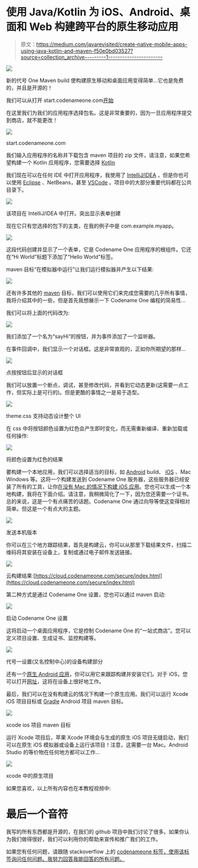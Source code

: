 # 使用 Java/Kotlin 为 iOS、Android、桌面和 Web 构建跨平台的原生移动应用

> 原文：<https://medium.com/javarevisited/create-native-mobile-apps-using-java-kotlin-and-maven-f50e0bd03527?source=collection_archive---------1----------------------->

![](img/92fa911bf5d2193a3fc1849eaa6923dc.png)

新的代号 One Maven build 使构建原生移动和桌面应用变得简单…它也是免费的，并且是开源的！

我们可以从打开 start.codenameone.com[开始](https://start.codenameone.com/)

在这里我们为我们的应用程序选择包名。这是非常重要的，因为一旦应用程序提交到商店，就不能更改！

![](img/71b4a4e57e997add9cdc6a2293f1529f.png)

start.codenameone.com

我们输入应用程序的名称并下载包含 maven 项目的 zip 文件，请注意，如果您希望构建一个 Kotlin 应用程序，您需要选择 [Kotlin](/javarevisited/top-5-courses-to-learn-kotlin-in-2020-dfc3fa7706d8)

我们现在可以在任何 IDE 中打开应用程序，我使用了 [IntelliJ/IDEA](/javarevisited/7-best-courses-to-learn-intellij-idea-for-beginners-and-experienced-java-programmers-2e9aa9bb0c05?source=---------16------------------) ，但是你也可以使用 [Eclipse](/javarevisited/6-free-best-eclipse-ide-courses-for-java-programmers-1229ee9e5d87) 、NetBeans，甚至 [VSCode](https://javarevisited.blogspot.com/2021/05/favorite-courses-to-learn-visual-studio-code-f.html#axzz6uq12fuKh) 。项目中的大部分重要代码都在公共目录下。

[![](img/ddf16b7ba2f071311128486f27e4427b.png)](https://javarevisited.blogspot.com/2018/09/top-5-courses-to-learn-intellij-idea-java-and-android-development.html#axzz6A8Vy1sea)

该项目在 IntelliJ/IDEA 中打开。突出显示表单创建

现在它只有您选择的包下的主类，在我的例子中是 com.example.myapp。

![](img/1ed78aae4ae1e117e2a32c9883f36184.png)

这段代码创建并显示了一个表单，它是 Codename One 应用程序的根组件。它还在“Hi World”标题下添加了“Hello World”标签。

maven 目标“在模拟器中运行”让我们运行模拟器并产生以下结果:

![](img/57e9e7417dc09fe426e9c5d8cd8c0619.png)

还有许多其他的 [maven](/javarevisited/6-best-maven-courses-for-beginners-in-2020-23ea3cba89) 目标，我们可以使用它们来完成您需要的几乎所有事情，我将介绍其中的一些，但是首先我想展示一下 Codename One 编程的简易性…

我们可以将上面的代码改为:

[![](img/c9fd4bc1d1a5b89f1050c33b5dd7a2f4.png)](https://javarevisited.blogspot.com/2019/03/top-5-course-to-learn-apache-maven-for.html#axzz6ccm5KWKs)

我们添加了一个名为“sayHi”的按钮，并为事件添加了一个监听器。

在事件回调中，我们显示一个对话框。这是非常直观的，正如你所期望的那样…

![](img/7947ff5d9304968cc136a4a053a0d74c.png)

点按按钮后显示的对话框

我们可以放置一个断点，调试，甚至修改代码，并看到它动态更新(这需要一点工作，但实际上是可行的)。但是更酷的事情之一是易于造型。

![](img/40c434c6fbc8502593bf60419e29518b.png)

theme.css 支持动态设计整个 UI

在 css 中将按钮颜色设置为红色会产生即时变化，而无需重新编译、重新加载或任何操作:

![](img/6dc1936e8b038b6b68a26a8cb4a237d1.png)

将颜色设置为红色的结果

要构建一个本地应用，我们可以选择适当的目标，如 [Android](/hackernoon/top-5-courses-to-learn-android-for-java-programmers-667e03d995b4) build、 [iOS](/javarevisited/my-favorite-free-courses-to-learn-ios-app-development-f172e7d3ba5d) 、Mac Windows 等。这将一个构建发送到 Codename One 服务器，这些服务器已经安装了所有的工具，让你[在没有 Mac 的情况下构建 iOS 应用](/javarevisited/7-free-flutter-online-courses-to-build-android-and-ios-apps-in-2021-54c0c92f16f9?source=extreme_sidebar----d3a191ac6ed-----0-1----------------------)。您也可以生成一个本地构建，我将在下面介绍。请注意，我稍微简化了一下，因为您还需要一个证书。总的来说，这是一个有点痛苦的话题。Codename One 通过向导等使这变得相对简单。但这是一个有点大的主题。

![](img/b69b8936f42bc1864f6507a0de6ae9c0.png)

发送本机版本

你可以在三个地方跟踪结果，首先是构建云，你可以从那里下载结果文件，扫描二维码将其安装在设备上，复制或通过电子邮件发送链接。

![](img/6658e2b2731e931b0359461b3382990a.png)

云构建结果:[https://cloud.codenameone.com/secure/index.html](https://cloud.codenameone.com/secure/index.html)

第二种方式是通过 Codename One 设置，您也可以通过 maven 启动:

![](img/e18dcb8de9228fb64a1516f1a2ea1dc5.png)

启动 Codename One 设置

这将启动一个桌面应用程序，它是控制 Codename One 的“一站式商店”。您可以定义项目设置、生成证书、监控构建等。

![](img/3e8276d4ae8405249a6ff6a607975c3f.png)

代号一设置(又名控制中心)的设备构建部分

还有一个[原生 Android 应用](https://play.google.com/store/apps/details?id=com.codename1.build.app)，你可以用它来跟踪构建并安装它们。对于 iOS，您可以打开[网址](https://cloud.codenameone.com/secure/index.html)，这将在设备上很好地工作。

最后，我们可以在没有构建云的情况下构建一个原生应用。我们可以运行 Xcode iOS 项目目标或 [Gradle](/javarevisited/5-best-gradle-courses-and-books-to-learn-in-2021-93f49ce8ff8e) Android 项目 maven 目标。

![](img/b1dd5daab57ac4bd1c426df00c2d6ddf.png)

xcode ios 项目 maven 目标

运行 Xcode 项目后，苹果 Xcode 环境会与生成的原生 iOS 项目无缝启动，我们可以在原生 iOS 模拟器或设备上运行该项目！注意，这需要一台 Mac。Android Studio 的等价物在任何地方都可以工作…

![](img/06f748d5f52beb13ccd7625a8c3349bb.png)

xcode 中的原生项目

如果您喜欢，以上所有内容也在本教程视频中:

# 最后一个音符

我写的所有东西都是开源的，在我们的 github 项目中我们讨论了很多。如果你认为我们做得很好，我们可以利用你的帮助来宣传和推广我们的工作。

如果您有任何问题，请跟随 stackoverflow 上的 [codenameone 标签，使用该标签询问任何问题。我努力回答我能回答的所有问题。](https://stackoverflow.com/tags/codenameone)